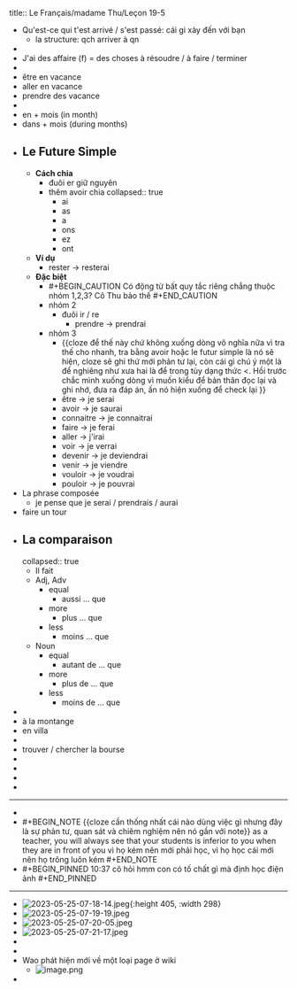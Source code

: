 title:: Le Français/madame Thu/Leçon 19-5

- Qu'est-ce qui t'est arrivé / s'est passé: cái gì xảy đến với bạn
	- la structure: qch arriver à qn
-
- J'ai des affaire (f) = des choses à résoudre / à faire / terminer
-
- être en vacance
- aller en vacance
- prendre des vacance
-
- en + mois (in month)
- dans + mois (during months)
- ## Le Future Simple
	- **Cách chia**
		- đuôi er giữ nguyên
		- thêm avoir chia
		  collapsed:: true
			- ai
			- as
			- a
			- ons
			- ez
			- ont
	- **Ví dụ**
		- rester -> resterai
	- **Đặc biệt**
		- #+BEGIN_CAUTION
		  Có động từ bất quy tắc riêng chẳng thuộc nhóm 1,2,3? Cô Thu bảo thế
		  #+END_CAUTION
		- nhóm 2
			- đuôi ir / re
				- prendre -> prendrai
		- nhóm 3
			- {{cloze để thế này chứ không xuống dòng vô nghĩa nữa vì tra thế cho nhanh, tra bằng avoir hoặc le futur simple là nó sẽ hiện, cloze sẽ ghi thứ mới phản tư lại, còn cái gì chú ý một là để nghiêng như xưa hai là để trong tùy dạng thức <. Hồi trước chắc mình xuống dòng vì muốn kiểu để bản thân đọc lại và ghi nhớ, đưa ra đáp án, ấn nó hiện xuống để check lại }}
			- être -> je serai
			- avoir -> je saurai
			- connaitre -> je connaitrai
			- faire -> je ferai
			- aller -> j'irai
			- voir -> je verrai
			- devenir -> je deviendrai
			- venir -> je viendre
			- vouloir -> je voudrai
			- pouloir -> je pouvrai
- La phrase composée
	- je pense que je serai / prendrais / aurai
- faire un tour
- ## La comparaison
  collapsed:: true
	- Il fait
	- Adj, Adv
		- equal
			- aussi ... que
		- more
			- plus ... que
		- less
			- moins ... que
	- Noun
		- equal
			- autant de ... que
		- more
			- plus de ... que
		- less
			- moins de ... que
-
- à la montange
- en villa
-
- trouver / chercher la bourse
-
-
-
-
- ---
-
- #+BEGIN_NOTE
  {{cloze cần thống nhất cái nào dùng việc gì nhưng đây là sự phản tư, quan sát và chiêm nghiệm nên nó gần với note}}
  as a teacher, you will always see that your students is inferior to you when they are in front of you
  vì họ kém nên mới phải học, vì họ học cái mới nên họ trông luôn kém
  #+END_NOTE
- #+BEGIN_PINNED
  10:37 cô hỏi hmm con có tố chất gì mà định học điện ảnh
  #+END_PINNED
- ---
- ![2023-05-25-07-18-14.jpeg](../assets/2023-05-25-07-18-14.jpeg){:height 405, :width 298}
- ![2023-05-25-07-19-19.jpeg](../assets/2023-05-25-07-19-19.jpeg)
- ![2023-05-25-07-20-05.jpeg](../assets/2023-05-25-07-20-05.jpeg)
- ![2023-05-25-07-21-17.jpeg](../assets/2023-05-25-07-21-17.jpeg)
-
-
- Wao phát hiện mới về một loại page ở wiki
	- ![image.png](../assets/image_1685027429219_0.png)
-